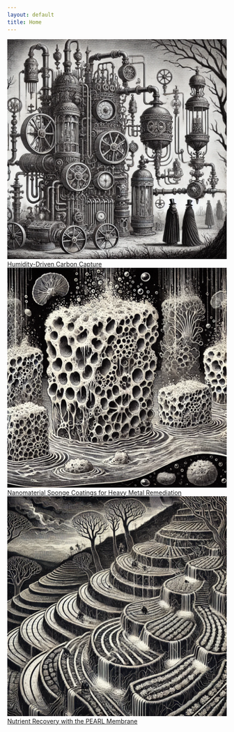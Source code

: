 ```yaml
---
layout: default
title: Home
---
```


<section class="image-grid">
  <a href="dac.html" aria-haspopup="true" aria-expanded="false">
    <img src="/assets/images/dac.jpg" alt="Image 1 description">
    <span>Humidity-Driven Carbon Capture</span>
  </a>
  <a href="sponge.html" aria-haspopup="true" aria-expanded="false">
    <img src="/assets/images/sponge.jpg" alt="Image 2 description">
    <span>Nanomaterial Sponge Coatings for Heavy Metal Remediation</span>
  </a>
  <a href="pearl.html" aria-haspopup="true" aria-expanded="false">
    <img src="/assets/images/pearl.jpg" alt="Image 3 description">
    <span>Nutrient Recovery with the PEARL Membrane</span>
  </a>
</section>
